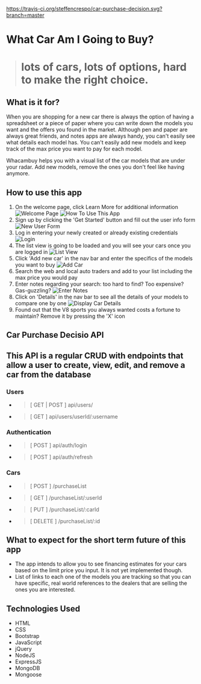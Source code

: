 https://travis-ci.org/steffencrespo/car-purchase-decision.svg?branch=master

What Car Am I Going to Buy?
===========================
> # lots of cars, lots of options, hard to make the right choice. 

What is it for?
---------------
When you are shopping for a new car there is always the option of having a spreadsheet or a piece of paper where you can write down the models you want and the offers you found in the market. Although pen and paper are always great friends, and notes apps are always handy, you can't easily see what details each model has. You can't easily add new models and keep track of the max price you want to pay for each model.

Whacambuy helps you with a visual list of the car models that are under your radar. Add new models, remove the ones you don't feel like having anymore.

How to use this app
-------------------
1. On the welcome page, click Learn More for additional information
  ![Welcome Page](/README-images/1-welcome.png "Welcome Page")
  ![How To Use This App](/README-images/2-howto.png "How To Use")
2. Sign up by clicking the 'Get Started' button and fill out the user info form
  ![New User Form](/README-images/3-signup.png "Sign Up")
3. Log in entering your newly created or already existing credentials
  ![Login](/README-images/4-login.png "Login Page")
4. The list view is going to be loaded and you will see your cars once you are logged in
  ![List View](/README-images/5-list-view.png "List View")
5. Click 'Add new car' in the nav bar and enter the specifics of the models you want to buy
  ![Add Car](/README-images/7-add-car.png "Add Car Form")
6. Search the web and local auto traders and add to your list including the max price you would pay
7. Enter notes regarding your search: too hard to find? Too expensive? Gas-guzzling?
  ![Enter Notes](/README-images/8-edit-car.png "Edit Car Comments")
8. Click on 'Details' in the nav bar to see all the details of your models to compare one by one
  ![Display Car Details](/README-images/6-simplified-list.png "Car Details")
9. Found out that the V8 sports you always wanted costs a fortune to maintain? Remove it by pressing the 'X' icon

Car Purchase Decisio API
------------------------
## This API is a regular CRUD with endpoints that allow a user to create, view, edit, and remove a car from the database  
### Users
* > [ GET | POST ] api/users/
* > [ GET ] api/users/userId/:username
### Authentication
* > [ POST ] api/auth/login
* > [ POST ] api/auth/refresh
### Cars
* > [ POST ] /purchaseList
* > [ GET ] /purchaseList/:userId
* > [ PUT ] /purchaseList/:carId
* > [ DELETE ] /purchaseList/:id

What to expect for the short term future of this app
----------------------------------------------------
* The app intends to allow you to see financing estimates for your cars based on the limit price you input. It is not yet implemented though.
* List of links to each one of the models you are tracking so that you can have specific, real world references to the dealers that are selling the ones you are interested.

Technologies Used
-----------------
* HTML
* CSS
* Bootstrap
* JavaScript
* jQuery
* NodeJS
* ExpressJS
* MongoDB
* Mongoose